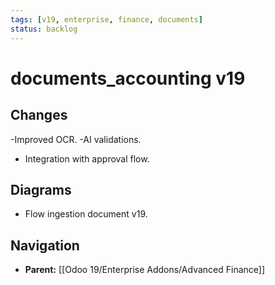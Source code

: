```yaml
---
tags: [v19, enterprise, finance, documents]
status: backlog
---
```

# documents_accounting v19

## Changes
-Improved OCR.
-AI validations.
- Integration with approval flow.

## Diagrams
- Flow ingestion document v19.






## Navigation
- **Parent:** [[Odoo 19/Enterprise Addons/Advanced Finance]]
